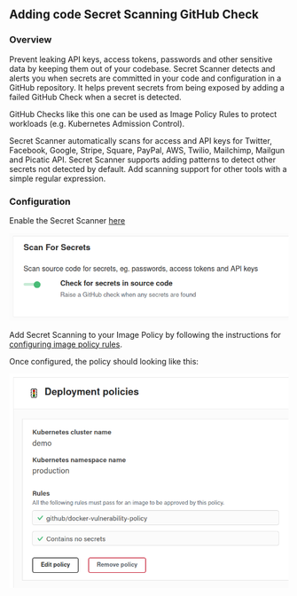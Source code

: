 ## Adding code Secret Scanning GitHub Check

### Overview

Prevent leaking API keys, access tokens, passwords and other sensitive data by keeping them out of your codebase. Secret Scanner detects and alerts you when secrets are committed in your code and configuration in a GitHub repository. It helps prevent secrets from being exposed by adding a failed GitHub Check when a secret is detected.

GitHub Checks like this one can be used as Image Policy Rules to protect workloads (e.g. Kubernetes Admission Control).

Secret Scanner automatically scans for access and API keys for Twitter, Facebook, Google, Stripe, Square, PayPal, AWS, Twilio, Mailchimp, Mailgun and Picatic API. Secret Scanner supports adding patterns to detect other secrets not detected by default. Add scanning support for other tools with a simple regular expression.

### Configuration

Enable the Secret Scanner [here](https://dso.atomist.com/r/auth/policies)

![enable-check-run](../img/getting-started/enable-secret-scanning.png)

Add Secret Scanning to your Image Policy by following the instructions for [configuring image policy rules](checks.md).

Once configured, the policy should looking like this:

![configured-policy](../img/getting-started/configured-policy.png)
